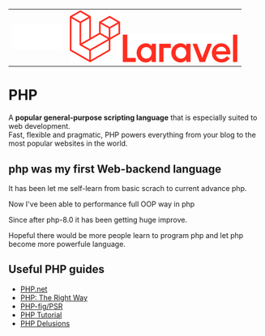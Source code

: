 <table>
  <td>
    <img src="https://github.com/senkoraku552/PHP-diving-notes/blob/master/public/php-logo-white.svg" width="100"/>
  </td>
  <td>
    <img src="https://github.com/senkoraku552/php-diving-notes/blob/master/public/Laravel-Logomark.svg" />
    <img src="https://github.com/senkoraku552/php-diving-notes/blob/master/public/Laravel-Logotype.svg" />
  </td>
</table>

# PHP
<p class="hero-text">
  A <strong>popular general-purpose scripting language</strong> 
  that is especially suited to web development.<br>
  Fast, flexible and pragmatic, PHP powers everything from your blog to the most popular websites in the world.
</p>


## php was my first Web-backend language
It has been let me self-learn from basic scrach to current advance php.  
  
Now I've been able to performance full OOP way in php  
  
Since after php-8.0 it has been getting huge improve.  
  
Hopeful there would be more people learn to program php and let php become more powerfule language.  

## Useful PHP guides
- [PHP.net](https://www.php.net/)
- [PHP: The Right Way](https://phptherightway.com/)
- [PHP-fig/PSR](https://www.php-fig.org/psr/)
- [PHP Tutorial](https://www.phptutorial.net/)
- [PHP Delusions](https://phpdelusions.net/)
